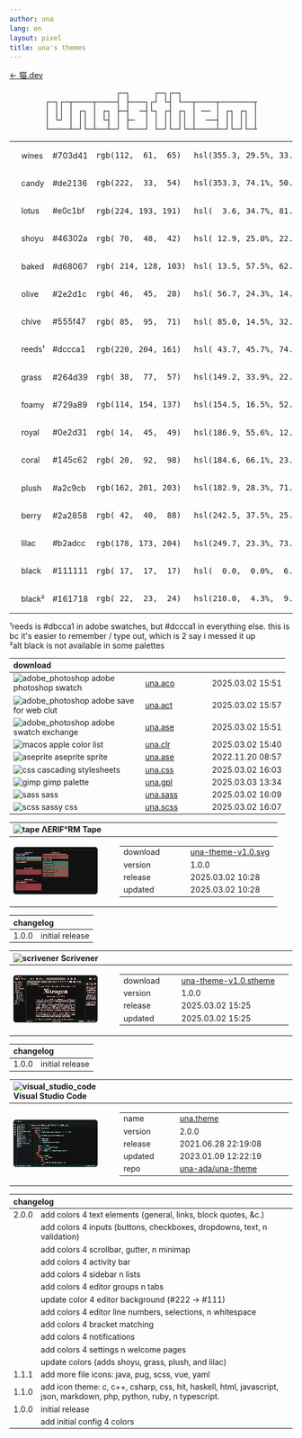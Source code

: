 ```yaml
---
author: una
lang: en 
layout: pixel
title: una's themes
---
```


[← 猫.dev](/)

<pre style="width:27em;margin:0 auto;">
               ┌─┐     ┌─┐┌─┐  
┌─┐┌─┬────┬────┤ ├───┐┌┘ └┤ └──┬────┬───────┬────┬───┐
│ ││ │ ┌┐ │ ┌┐ ├─┤  ─┤└┐ ┌┤ ┌┐ │ ── │ ┌┐ ┌┐ │ ── │  ─┤
│ └┘ │ ││ │ └┤ │ ├─  │ │ ││ ││ │  ──┤ ││ ││ │  ──┼─  │
└────┴─┘└─┴──┴─┘ └───┘ └─┘└─┘└─┴────┴─┘└─┘└─┴────┴───┘
</pre>

<table class="theme">
  <tbody>
    <tr style="background:var(--color-wines);color:var(--color-lotus);">
      <td style="width:1em"></td>
      <td style="width:5em">wines</td>
      <td style="width:5em">#703d41</td>
      <td style="width:11em"><pre>rgb(112,  61,  65)</pre></td>
      <td><pre>hsl(355.3, 29.5%, 33.9%)</pre></td>
    </tr>
    <tr style="background:var(--color-candy);color:var(--color-lotus);">
      <td></td>
      <td>candy</td>
      <td>#de2136</td>
      <td><pre>rgb(222,  33,  54)</pre></td>
      <td><pre>hsl(353.3, 74.1%, 50.0%)</pre></td>
    </tr>
    <tr style="background:var(--color-lotus);color:var(--color-black);">
      <td></td>
      <td>lotus</td>
      <td>#e0c1bf</td>
      <td><pre>rgb(224, 193, 191)</pre></td>
      <td><pre>hsl(  3.6, 34.7%, 81.4%)</pre></td>
    </tr>
    <tr style="background:var(--color-shoyu);color:var(--color-lotus);">
      <td></td>
      <td>shoyu</td>
      <td>#46302a</td>
      <td><pre>rgb( 70,  48,  42)</pre></td>
      <td><pre>hsl( 12.9, 25.0%, 22.0%)</pre></td>
    </tr>
    <tr style="background:var(--color-baked);color:var(--color-black);">
      <td></td>
      <td>baked</td>
      <td>#d68067</td>
      <td><pre>rgb( 214, 128, 103)</pre></td>
      <td><pre>hsl( 13.5, 57.5%, 62.2%)</pre></td>
    </tr>
    <tr style="background:var(--color-olive);color:var(--color-lotus);">
      <td></td>
      <td>olive</td>
      <td>#2e2d1c</td>
      <td><pre>rgb( 46,  45,  28)</pre></td>
      <td><pre>hsl( 56.7, 24.3%, 14.5%)</pre></td>
    </tr>
    <tr style="background:var(--color-chive);color:var(--color-lotus);">
      <td></td>
      <td>chive</td>
      <td>#555f47</td>
      <td><pre>rgb( 85,  95,  71)</pre></td>
      <td><pre>hsl( 85.0, 14.5%, 32.5%)</pre></td>
    </tr>
    <tr style="background:var(--color-reeds);color:var(--color-black);">
      <td></td>
      <td>reeds¹</td>
      <td>#dccca1</td>
      <td><pre>rgb(220, 204, 161)</pre></td>
      <td><pre>hsl( 43.7, 45.7%, 74.7%)</pre></td>
    </tr>
    <tr style="background:var(--color-grass);color:var(--color-lotus);">
      <td></td>
      <td>grass</td>
      <td>#264d39</td>
      <td><pre>rgb( 38,  77,  57)</pre></td>
      <td><pre>hsl(149.2, 33.9%, 22.5%)</pre></td>
    </tr>
    <tr style="background:var(--color-foamy);color:var(--color-black);">
      <td></td>
      <td>foamy</td>
      <td>#729a89</td>
      <td><pre>rgb(114, 154, 137)</pre></td>
      <td><pre>hsl(154.5, 16.5%, 52.5%)</pre></td>
    </tr>
    <tr style="background:var(--color-royal);color:var(--color-lotus);">
      <td></td>
      <td>royal</td>
      <td>#0e2d31</td>
      <td><pre>rgb( 14,  45,  49)</pre></td>
      <td><pre>hsl(186.9, 55.6%, 12.4%)</pre></td>
    </tr>
    <tr style="background:var(--color-coral);color:var(--color-lotus);">
      <td></td>
      <td>coral</td>
      <td>#145c62</td>
      <td><pre>rgb( 20,  92,  98)</pre></td>
      <td><pre>hsl(184.6, 66.1%, 23.1%)</pre></td>
    </tr>
    <tr style="background:var(--color-plush);color:var(--color-black);">
      <td></td>
      <td>plush</td>
      <td>#a2c9cb</td>
      <td><pre>rgb(162, 201, 203)</pre></td>
      <td><pre>hsl(182.9, 28.3%, 71.6%)</pre></td>
    </tr>
    <tr style="background:var(--color-berry);color:var(--color-lotus);">
      <td></td>
      <td>berry</td>
      <td>#2a2858</td>
      <td><pre>rgb( 42,  40,  88)</pre></td>
      <td><pre>hsl(242.5, 37.5%, 25.1%)</pre></td>
    </tr>
    <tr style="background:var(--color-lilac);color:var(--color-black);">
      <td></td>
      <td>lilac</td>
      <td>#b2adcc</td>
      <td><pre>rgb(178, 173, 204)</pre></td>
      <td><pre>hsl(249.7, 23.3%, 73.9%)</pre></td>
    </tr>
    <tr style="background:var(--color-black);color:var(--color-lotus);">
      <td></td>
      <td>black</td>
      <td>#111111</td>
      <td><pre>rgb( 17,  17,  17)</pre></td>
      <td><pre>hsl(  0.0,  0.0%,  6.7%)</pre></td>
    </tr>
    <tr style="background:var(--color-black-alt);color:var(--color-lotus);">
      <td></td>
      <td>black²</td>
      <td>#161718</td>
      <td><pre>rgb( 22,  23,  24)</pre></td>
      <td><pre>hsl(210.0,  4.3%,  9.0%)</pre></td>
    </tr>
  </tbody>
</table>

¹reeds is #dbcca1 in adobe swatches, but #dccca1 in everything else. this is bc it's easier to remember / type out, which is 2 say i messed it up<br/>
²alt black is not available in some palettes

<table style="width:100%">
  <thead><tr>
    <th style="width:15.75em;text-align:left;">download</th>
    <th style="width:7.5em;"></th>
    <th></th>
  </tr></thead>
  <tbody>
    <tr>
      <td>
        <img
          class="tag-icon"
          src="/una-theme-icons/12px/soft/adobe_photoshop.png" 
          alt="adobe_photoshop" title="adobe photoshop"
        />
        adobe photoshop swatch
      </td>
      <td><a
        href="/theme/dist/una.aco"
        target="_blank"
      >una.aco</a></td>
      <td>2025.03.02 15:51</td>
    </tr>
    <tr>
      <td>
        <img
          class="tag-icon"
          src="/una-theme-icons/12px/soft/adobe_photoshop.png" 
          alt="adobe_photoshop" title="adobe photoshop"
        />
        adobe save for web clut
      </td>
      <td><a
        href="/theme/dist/una.act"
        target="_blank"
      >una.act</a></td>
      <td>2025.03.02 15:57</td>
    </tr>
    <tr>
      <td>
        <img
          class="tag-icon"
          src="/una-theme-icons/12px/soft/adobe_photoshop.png" 
          alt="adobe_photoshop" title="adobe photoshop"
        />
        adobe swatch exchange
      </td>
      <td><a
        href="/theme/dist/una-adobe.ase"
        target="_blank"
      >una.ase</a></td>
      <td>2025.03.02 15:51</td>
    </tr>
    <tr>
      <td>
        <img
          class="tag-icon"
          src="/una-theme-icons/12px/etc/macos.png" 
          alt="macos" title="macos"
        />
        apple color list
        </td>
      <td><a
        href="/theme/dist/una.clr"
        target="_blank"
      >una.clr</a></td>
      <td>2025.03.02 15:40</td>
    </tr>
    <tr>
      <td>
        <img
          class="tag-icon"
          src="/una-theme-icons/12px/soft/aseprite.png" 
          alt="aseprite" title="aseprite"
        />
        aseprite sprite
      </td>
      <td><a
        href="/theme/dist/una-aseprite.ase"
        target="_blank"
      >una.ase</a></td>
      <td>2022.11.20 08:57</td>
    </tr>
    <tr>
      <td>
        <img
          class="tag-icon"
          src="/una-theme-icons/12px/lang/json.png" 
          alt="css" title="css"
        />
        cascading stylesheets
      </td>
      <td><a
        href="/theme/dist/una.css"
        target="_blank"
      >una.css</a></td>
      <td>2025.03.02 16:03</td>
    </tr>
    <tr>
      <td>
        <img
          class="tag-icon"
          src="/una-theme-icons/12px/soft/gimp.png" 
          alt="gimp" title="gimp"
        />
        gimp palette
      </td>
      <td><a
        href="/theme/dist/una.gpl"
        target="_blank"
      >una.gpl</a></td>
      <td>2025.03.03 13:34</td>
    </tr>
    <tr>
      <td>
        <img
          class="tag-icon"
          src="/una-theme-icons/12px/lang/sass.png" 
          alt="sass" title="sass"
        />
        sass
      </td>
      <td><a
        href="/theme/dist/una.sass"
        target="_blank"
      >una.sass</a></td>
      <td>2025.03.02 16:09</td>
    </tr>
    <tr>
      <td>
        <img
          class="tag-icon"
          src="/una-theme-icons/12px/lang/sass.png" 
          alt="scss" title="scss"
        />
        sassy css
      </td>
      <td><a
        href="/theme/dist/una.scss"
        target="_blank"
      >una.scss</a></td>
      <td>2025.03.02 16:07</td>
    </tr>
  </tbody>
</table>
<table id="tape" class="theme">
  <thead><tr>
    <th style="text-align:left;">
      <img
        class="tag-icon"
        src="/una-theme-icons/12px/soft/tape.png" 
        alt="tape" title="tape"
      />
      ΛERIF°RM Tape
    </th>
    <th></th>
  </tr></thead>
  <tbody><tr>
    <td style="width:12.5em;">
      <img src="/theme/thumbnail/tape.png" alt="Tape Theme Preview" />
    </td>
    <td>
      <table>
        <tr>
          <td style="width:7.5em;">download</td>
          <td><a
            href="/theme/dist/una-theme-v1.0.svg"
            target="_blank"
          >una-theme-v1.0.svg</a></td>
        </tr>
        <tr>
          <td>version</td>
          <td>1.0.0</td>
        </tr>
        <tr>
          <td>release</td>
          <td>2025.03.02 10:28</td>
        </tr>
        <tr>
          <td>updated</td>
          <td>2025.03.02 10:28</td>
        </tr>
      </table>
    </td>
  </tr></tbody>
</table>
<table class="changelog">
  <thead><tr>
    <th colspan="2" style="text-align:left;">changelog</th>
  </tr></thead>
  <tbody>
    <tr>
      <td>1.0.0</td>
      <td>initial release</td>
    </tr>
  </tbody>
</table>

<table id="scrivener" class="theme">
  <thead><tr>
    <th style="text-align:left;">
      <img
        class="tag-icon"
        src="/una-theme-icons/12px/soft/scrivener.png"
        alt="scrivener" title="scrivener"
      />
      Scrivener
    </th>
    <th></th>
  </tr></thead>
  <tbody><tr>
    <td style="width:12.5em;">
      <img src="/theme/thumbnail/scrivener.png" alt="Scrivener Theme Preview" />
    </td>
    <td>
      <table>
        <tr>
          <td style="width:7.5em;">download</td>
          <td style="width:18em;"><a
            href="/theme/dist/una-theme-v1.0.stheme"
            target="_blank"
          >una-theme-v1.0.stheme</a></td>
        </tr>
        <tr>
          <td>version</td>
          <td>1.0.0</td>
        </tr>
        <tr>
          <td>release</td>
          <td>2025.03.02 15:25</td>
        </tr>
        <tr>
          <td>updated</td>
          <td>2025.03.02 15:25</td>
        </tr>
      </table>
    </td>
  </tr></tbody>
</table>
<table class="changelog">
  <thead><tr>
    <th colspan="2" style="text-align:left;">changelog</th>
  </tr></thead>
  <tbody>
    <tr>
      <td>1.0.0</td>
      <td>initial release</td>
    </tr>
  </tbody>
</table>


<table id="vscode" class="theme">
  <thead><tr>
    <th style="text-align:left;">
      <img
        class="tag-icon"
        src="/una-theme-icons/12px/soft/visual_studio_code.png" 
        alt="visual_studio_code" title="visual studio code"
      />
      Visual Studio Code
    </th>
    <th></th>
  </tr></thead>
  <tbody><tr>
    <td style="width:12.5em;">
      <img src="/theme/thumbnail/vscode.png" alt="VS Code Theme Preview" />
    </td>
    <td>
      <table>
        <tr>
          <td style="width:7.5em;">name</td>
          <td style="width:18em;"><a
            href="https://marketplace.visualstudio.com/items?itemName=una.theme"
            target="_blank"
          >una.theme</a></td>
        </tr>
        <tr>
          <td>version</td>
          <td>2.0.0</td>
        </tr>
        <tr>
          <td>release</td>
          <td>2021.06.28 22:19:08</td>
        </tr>
        <tr>
          <td>updated</td>
          <td>2023.01.09 12:22:19</td>
        </tr>
        <tr>
          <td>repo</td>
          <td><a
            href="https://github.com/una-ada/una-theme"
            target="_blank"
          >una-ada/una-theme</a></td>
        </tr>
      </table>
    </td>
  </tr></tbody>
</table>
<table class="changelog">
  <thead><tr>
    <th colspan="2" style="text-align:left;">changelog</th>
  </tr></thead>
  <tbody>
    <tr>
      <td>2.0.0</td>
      <td>add colors 4 text elements (general, links, block quotes, &c.)</td>
    </tr>
    <tr><td></td>
      <td>
        add colors 4 inputs (buttons, checkboxes, dropdowns, text, n validation)
      </td>
    </tr>
    <tr><td></td>
      <td>add colors 4 scrollbar, gutter, n minimap</td>
    </tr>
    <tr><td></td>
      <td>add colors 4 activity bar</td>
    </tr>
    <tr><td></td>
      <td>add colors 4 sidebar n lists</td>
    </tr>
    <tr><td></td>
      <td>add colors 4 editor groups n tabs</td>
    </tr>
    <tr><td></td>
      <td>update color 4 editor background (#222 -> #111)</td>
    </tr>
    <tr><td></td>
      <td>add colors 4 editor line numbers, selections, n whitespace</td>
    </tr>
    <tr><td></td>
      <td>add colors 4 bracket matching</td>
    </tr>
    <tr><td></td>
      <td>add colors 4 notifications</td>
    </tr>
    <tr><td></td>
      <td>add colors 4 settings n welcome pages</td>
    </tr>
    <tr><td></td>
      <td>update colors (adds shoyu, grass, plush, and lilac)</td>
    </tr>
    <tr>
      <td>1.1.1</td>
      <td>add more file icons: java, pug, scss, vue, yaml</td>
    </tr>
    <tr>
      <td>1.1.0</td>
      <td>
        add icon theme: c, c++, csharp, css, hit, haskell, html, javascript, 
        json, markdown, php, python, ruby, n typescript.
      </td>
    </tr>
    <tr>
      <td>1.0.0</td>
      <td>initial release</td>
    </tr>
    <tr><td></td>
      <td>add initial config 4 colors</td>
    </tr>
  </tbody>
</table>
